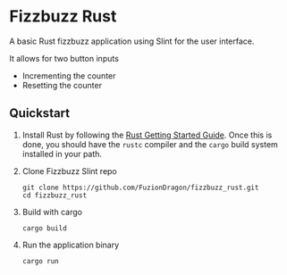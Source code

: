 # Fizzbuzz Rust

A basic Rust fizzbuzz application using Slint for the user interface.

It allows for two button inputs
- Incrementing the counter
- Resetting the counter

## Quickstart

1. Install Rust by following the [Rust Getting Started Guide](https://www.rust-lang.org/learn/get-started).
   Once this is done, you should have the ```rustc``` compiler and the ```cargo``` build system installed in your path.

2. Clone Fizzbuzz Slint repo
    ```
    git clone https://github.com/FuzionDragon/fizzbuzz_rust.git
    cd fizzbuzz_rust
    ```
3. Build with cargo
    ```
    cargo build
    ```
4. Run the application binary
     ```
     cargo run
     ```
